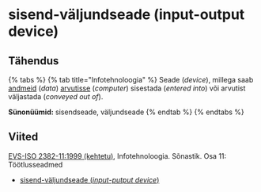 # sisend-väljundseade (input-output device)

## Tähendus

{% tabs %}
{% tab title="Infotehnoloogia" %}
Seade (_device_), millega saab [andmeid](andmed-data.md) (_data_) [arvutisse](arvuti-computer.md) (_computer_) sisestada (_entered into_) või arvutist väljastada (_conveyed out of_).

**Sünonüümid:** sisendseade, väljundseade
{% endtab %}
{% endtabs %}

## Viited

[EVS-ISO 2382-11:1999 (kehtetu)](https://www.evs.ee/et/evs-iso-2382-11-1999), Infotehnoloogia. Sõnastik. Osa 11: Töötlusseadmed

* [sisend-väljundseade (_input-putput device_)](https://www.eki.ee/dict/its/index.cgi?Q=D1D3C1E2-6C03-1014-88DC-FC5F0DBED45A\&F=GUID\&C01=1\&C02=0\&C10=1)

